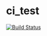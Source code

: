 # ci_test

[![Build Status](https://travis-ci.org/wenit/ci_test.svg?branch=master)](https://travis-ci.org/wenit/ci_test)
